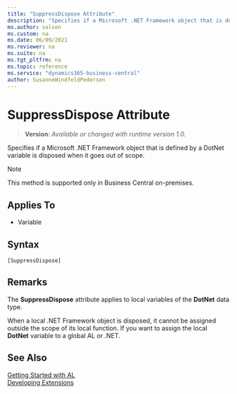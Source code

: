 ```yaml
---
title: "SuppressDispose Attribute"
description: "Specifies if a Microsoft .NET Framework object that is defined by a DotNet variable is disposed when it goes out of scope."
ms.author: solsen
ms.custom: na
ms.date: 06/09/2021
ms.reviewer: na
ms.suite: na
ms.tgt_pltfrm: na
ms.topic: reference
ms.service: "dynamics365-business-central"
author: SusanneWindfeldPedersen
---
```

[//]: # (START>DO_NOT_EDIT)
[//]: # (IMPORTANT:Do not edit any of the content between here and the END>DO_NOT_EDIT.)
[//]: # (Any modifications should be made in the .xml files in the ModernDev repo.)

# SuppressDispose Attribute
> **Version**: _Available or changed with runtime version 1.0._

Specifies if a Microsoft .NET Framework object that is defined by a DotNet variable is disposed when it goes out of scope.

> [!NOTE]
> This method is supported only in Business Central on-premises.

## Applies To

- Variable


## Syntax

```
[SuppressDispose]
```

[//]: # (IMPORTANT: END>DO_NOT_EDIT)

## Remarks

The **SuppressDispose** attribute applies to local variables of the **DotNet** data type.  

When a local .NET Framework object is disposed, it cannot be assigned outside the scope of its local function. If you want to assign the local **DotNet** variable to a global AL or .NET.

## See Also  
[Getting Started with AL](../devenv-get-started.md)  
[Developing Extensions](../devenv-dev-overview.md)  